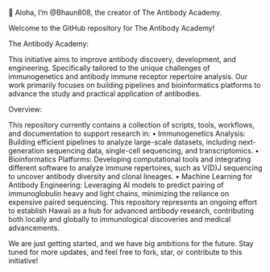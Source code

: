 👋 Aloha, I’m @Bhaun808, the creator of The Antibody Academy.
  
Welcome to the GitHub repository for The Antibody Academy!

The Antibody Academy:

This initiative aims to improve antibody discovery, development, and engineering. 
Specifically tailored to the unique challenges of immunogenetics and antibody immune receptor repertoire analysis. 
Our work primarily focuses on building pipelines and bioinformatics platforms to advance the study and practical application of antibodies.

Overview:

This repository currently contains a collection of scripts, tools, workflows, and documentation to support research in:
•	Immunogenetics Analysis: Building efficient pipelines to analyze large-scale datasets, including next-generation sequencing data, single-cell sequencing, and transcriptomics.
•	Bioinformatics Platforms: Developing computational tools and integrating different software to analyze immune repertoires, such as V(D)J sequencing to uncover antibody diversity and clonal lineages.
•	Machine Learning for Antibody Engineering: Leveraging AI models to predict pairing of immunoglobulin heavy and light chains, minimizing the reliance on expensive paired sequencing.
This repository represents an ongoing effort to establish Hawaii as a hub for advanced antibody research, contributing both locally and globally to immunological discoveries and medical advancements.

We are just getting started, and we have big ambitions for the future. Stay tuned for more updates, and feel free to fork, star, or contribute to this initiative!
